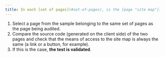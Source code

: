 ```yaml
---
title: In each [set of pages](#set-of-pages), is the [page "site map"](#site-map-page) accessible from an identical functionality?
---
```


1. Select a page from the sample belonging to the same set of pages as the page being audited.
2. Compare the source code (generated on the client side) of the two pages and check that the means of access to the site map is always the same (a link or a button, for example).
3. If this is the case, **the test is validated**.
